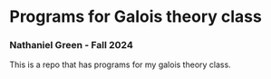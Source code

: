 # Programs for Galois theory class
### Nathaniel Green - Fall 2024

This is a repo that has programs for my galois theory class.

